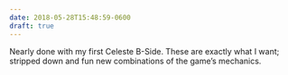```yaml
---
date: 2018-05-28T15:48:59-0600
draft: true
---
```




Nearly done with my first Celeste B-Side. These are exactly what I want; stripped down and fun new combinations of the game’s mechanics.



